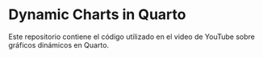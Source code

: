 # Dynamic Charts in Quarto 

Este repositorio contiene el código utilizado en el video de YouTube sobre gráficos dinámicos en Quarto.

